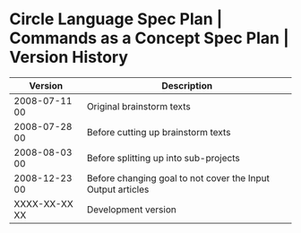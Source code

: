 ﻿Circle Language Spec Plan | Commands as a Concept Spec Plan | Version History
=============================================================================

| Version       | Description                                                 |
|---------------|-------------------------------------------------------------|
| 2008-07-11 00 | Original brainstorm texts                                   |
| 2008-07-28 00 | Before cutting up brainstorm texts                          |
| 2008-08-03 00 | Before splitting up into sub-projects                       |
| 2008-12-23 00 | Before changing goal to not cover the Input Output articles |
| XXXX-XX-XX XX | Development version                                         |

